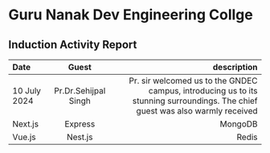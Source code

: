 # Guru Nanak Dev Engineering Collge 
## Induction Activity Report
| Date | Guest | description |
| :------------------- | :----------: | ----------: |
| 10 July 2024        | Pr.Dr.Sehijpal Singh  | Pr. sir welcomed us to the GNDEC campus, introducing us to its stunning surroundings. The chief guest was also warmly received |
| Next.js              | Express      | MongoDB     |
| Vue.js               | Nest.js      | Redis       |

